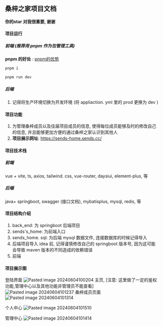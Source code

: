 ## 桑梓之家项目文档

**你的star 对我很重要, 谢谢**

#### 项目运行
##### 前端 (推荐用 pnpm 作为包管理工具)
**pnpm 的好处** : [pnpm的优势](https://juejin.cn/post/7231742100844724280)
```js
pnpm i

pnpm run dev
```
##### 后端
1. 记得将生产环境切换为开发环境 (将 appliaction. yml 里的 prod 更换为 dev )
#### 项目功能
1. 为管理桑梓成员以及往届项目成员的信息, 使得每位成员能够及时的修改自己的信息, 并且能够更加方便的通过桑梓之家认识到其他人
2. **项目展示网址**: https://sends-home.sends.cc/

#### 项目技术栈
##### 前端
vue + vite, ts,  axios, tailwind. css, vue-router, daysiui, element-plus, 等
##### 后端
java+ springboot, swagger (接口文档), mybatisplus, mysql, redis, 等

#### 项目结构介绍
1. back_end: 为 springboot 后端项目
2. sends's_home: 为前端入口
3. sends_home. sql: 为后端 mysql 数据文件, 连接数据库的时候记得导入
4. 后端项目导入 idea 前, 记得谨慎修改自己的 springboot 版本号, 因为这可能会导致 maven 版本的不同造成的依赖错误
5. 前端
#### 项目展示图
登陆界面
![Pasted image 20240604100204](https://github.com/shuaiqidexiaosu/sends_home/assets/111214331/7e4888bd-30a1-4729-9967-db48f82ab246)
主页, [注意: 这里做了一定的鉴权功能,管理中心以及其他功能非管理员不能查看]
![Pasted image 20240604101237](https://github.com/shuaiqidexiaosu/sends_home/assets/111214331/77fab958-02e4-4da0-8f1c-0afb9de476a0)
桑梓成员页面
![Pasted image 20240604101314](https://github.com/shuaiqidexiaosu/sends_home/assets/111214331/3b201e04-97b0-4bc5-b51b-50f66b2169c3)

个人中心
![Pasted image 20240604101510](https://github.com/shuaiqidexiaosu/sends_home/assets/111214331/5dd5794e-e5a3-4001-9443-e81a50b5f8e5)

管理中心
![Pasted image 20240604101414](https://github.com/shuaiqidexiaosu/sends_home/assets/111214331/a1b2cdf8-de72-4d89-b68a-44cc9b04646b)
